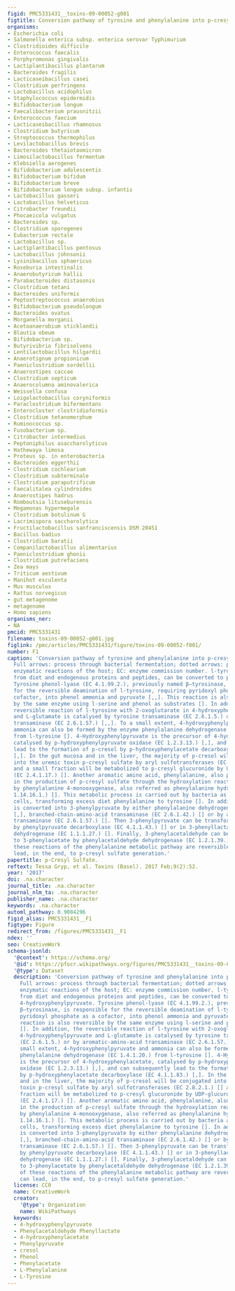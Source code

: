 ```yaml
---
figid: PMC5331431__toxins-09-00052-g001
figtitle: Conversion pathway of tyrosine and phenylalanine into p-cresyl sulfate
organisms:
- Escherichia coli
- Salmonella enterica subsp. enterica serovar Typhimurium
- Clostridioides difficile
- Enterococcus faecalis
- Porphyromonas gingivalis
- Lactiplantibacillus plantarum
- Bacteroides fragilis
- Lacticaseibacillus casei
- Clostridium perfringens
- Lactobacillus acidophilus
- Staphylococcus epidermidis
- Bifidobacterium longum
- Faecalibacterium prausnitzii
- Enterococcus faecium
- Lacticaseibacillus rhamnosus
- Clostridium butyricum
- Streptococcus thermophilus
- Levilactobacillus brevis
- Bacteroides thetaiotaomicron
- Limosilactobacillus fermentum
- Klebsiella aerogenes
- Bifidobacterium adolescentis
- Bifidobacterium bifidum
- Bifidobacterium breve
- Bifidobacterium longum subsp. infantis
- Lactobacillus gasseri
- Lactobacillus helveticus
- Citrobacter freundii
- Phocaeicola vulgatus
- Bacteroides sp.
- Clostridium sporogenes
- Eubacterium rectale
- Lactobacillus sp.
- Lactiplantibacillus pentosus
- Lactobacillus johnsonii
- Lysinibacillus sphaericus
- Roseburia intestinalis
- Anaerobutyricum hallii
- Parabacteroides distasonis
- Clostridium tetani
- Bacteroides uniformis
- Peptostreptococcus anaerobius
- Bifidobacterium pseudolongum
- Bacteroides ovatus
- Morganella morganii
- Acetoanaerobium sticklandii
- Blautia obeum
- Bifidobacterium sp.
- Butyrivibrio fibrisolvens
- Lentilactobacillus hilgardii
- Anaerotignum propionicum
- Paeniclostridium sordellii
- Anaerostipes caccae
- Clostridium septicum
- Anaerocolumna aminovalerica
- Weissella confusa
- Loigolactobacillus coryniformis
- Paraclostridium bifermentans
- Enterocloster clostridioformis
- Clostridium tetanomorphum
- Ruminococcus sp.
- Fusobacterium sp.
- Citrobacter intermedius
- Peptoniphilus asaccharolyticus
- Hathewaya limosa
- Proteus sp. in enterobacteria
- Bacteroides eggerthii
- Clostridium cochlearium
- Clostridium subterminale
- Clostridium paraputrificum
- Faecalitalea cylindroides
- Anaerostipes hadrus
- Romboutsia lituseburensis
- Megamonas hypermegale
- Clostridium botulinum G
- Lacrimispora saccharolytica
- Fructilactobacillus sanfranciscensis DSM 20451
- Bacillus badius
- Clostridium baratii
- Companilactobacillus alimentarius
- Paeniclostridium ghonii
- Clostridium putrefaciens
- Zea mays
- Triticum aestivum
- Manihot esculenta
- Mus musculus
- Rattus norvegicus
- gut metagenome
- metagenome
- Homo sapiens
organisms_ner:
- NA
pmcid: PMC5331431
filename: toxins-09-00052-g001.jpg
figlink: /pmc/articles/PMC5331431/figure/toxins-09-00052-f001/
number: F1
caption: 'Conversion pathway of tyrosine and phenylalanine into p-cresyl sulfate.
  Full arrows: process through bacterial fermentation; dotted arrows: process through
  enzymatic reactions of the host; EC: enzyme commission number. l-tyrosine, derived
  from diet and endogenous proteins and peptides, can be converted to phenol and 4-hydroxyphenylpyruvate.
  Tyrosine phenol-lyase (EC 4.1.99.2.), previously named β–tyrosinase, is responsible
  for the reversible deamination of l-tyrosine, requiring pyridoxyl phosphate as a
  cofactor, into phenol ammonia and pyruvate [,,]. This reaction is also reversible
  by the same enzyme using l-serine and phenol as substrates []. In addition, the
  reversible reaction of l-tyrosine with 2-oxoglutarate in 4-hydroxyphenylpyruvate
  and L-glutamate is catalysed by tyrosine transaminase (EC 2.6.1.5.) or by aromatic-amino-acid
  transaminase (EC 2.6.1.57.) [,,]. To a small extent, 4-hydroxyphenylpyruvate and
  ammonia can also be formed by the enzyme phenylalanine dehydrogenase (EC 1.4.1.20.)
  from l-tyrosine []. 4-Hydroxyphenylpyruvate is the precursor of 4-hydroxyphenylacetate,
  catalysed by p-hydroxyphenylpyruvate oxidase (EC 1.2.3.13.) [,], and can subsequently
  lead to the formation of p-cresol by p-hydroxyphenylacetate decarboxylase (EC 4.1.1.83.)
  [,]. In the gut mucosa and in the liver, the majority of p-cresol will be conjugated
  into the uremic toxin p-cresyl sulfate by aryl sulfotransferases (EC 2.8.2.1.) []
  and a small fraction will be metabolized to p-cresyl glucuronide by UDP-glucuronyltransferases
  (EC 2.4.1.17.) []. Another aromatic amino acid, phenylalanine, also plays a role
  in the production of p-cresyl sulfate through the hydroxylation reaction to tyrosine
  by phenylalanine 4-monooxygenase, also referred as phenylalanine hydroxylase (EC
  1.14.16.1.) []. This metabolic process is carried out by bacteria as well by liver
  cells, transforming excess diet phenylalanine to tyrosine []. In addition, phenylalanine
  is converted into 3-phenylpyruvate by either phenylalanine dehydrogenase (EC 1.4.1.20.)
  [,], branched-chain-amino-acid transaminase (EC 2.6.1.42.) [] or by aromatic-amino-acid
  transaminase (EC 2.6.1.57.) []. Then 3-phenylpyruvate can be transformed in 3-phenylacetaldehyde
  by phenylpyruvate decarboxylase (EC 4.1.1.43.) [] or in 3-phenyllactate by l-lactate
  dehydrogenase (EC 1.1.1.27.) []. Finally, 3-phenylacetaldehyde can be converted
  to 3-phenylacetate by phenylacetaldehyde dehydrogenase (EC 1.2.1.39.) [,]. All of
  these reactions of the phenylalanine metabolic pathway are reversible, which can
  lead, in the end, to p-cresyl sulfate generation.'
papertitle: p-Cresyl Sulfate.
reftext: Tessa Gryp, et al. Toxins (Basel). 2017 Feb;9(2):52.
year: '2017'
doi: .na.character
journal_title: .na.character
journal_nlm_ta: .na.character
publisher_name: .na.character
keywords: .na.character
automl_pathway: 0.9084296
figid_alias: PMC5331431__F1
figtype: Figure
redirect_from: /figures/PMC5331431__F1
ndex: ''
seo: CreativeWork
schema-jsonld:
  '@context': https://schema.org/
  '@id': https://pfocr.wikipathways.org/figures/PMC5331431__toxins-09-00052-g001.html
  '@type': Dataset
  description: 'Conversion pathway of tyrosine and phenylalanine into p-cresyl sulfate.
    Full arrows: process through bacterial fermentation; dotted arrows: process through
    enzymatic reactions of the host; EC: enzyme commission number. l-tyrosine, derived
    from diet and endogenous proteins and peptides, can be converted to phenol and
    4-hydroxyphenylpyruvate. Tyrosine phenol-lyase (EC 4.1.99.2.), previously named
    β–tyrosinase, is responsible for the reversible deamination of l-tyrosine, requiring
    pyridoxyl phosphate as a cofactor, into phenol ammonia and pyruvate [,,]. This
    reaction is also reversible by the same enzyme using l-serine and phenol as substrates
    []. In addition, the reversible reaction of l-tyrosine with 2-oxoglutarate in
    4-hydroxyphenylpyruvate and L-glutamate is catalysed by tyrosine transaminase
    (EC 2.6.1.5.) or by aromatic-amino-acid transaminase (EC 2.6.1.57.) [,,]. To a
    small extent, 4-hydroxyphenylpyruvate and ammonia can also be formed by the enzyme
    phenylalanine dehydrogenase (EC 1.4.1.20.) from l-tyrosine []. 4-Hydroxyphenylpyruvate
    is the precursor of 4-hydroxyphenylacetate, catalysed by p-hydroxyphenylpyruvate
    oxidase (EC 1.2.3.13.) [,], and can subsequently lead to the formation of p-cresol
    by p-hydroxyphenylacetate decarboxylase (EC 4.1.1.83.) [,]. In the gut mucosa
    and in the liver, the majority of p-cresol will be conjugated into the uremic
    toxin p-cresyl sulfate by aryl sulfotransferases (EC 2.8.2.1.) [] and a small
    fraction will be metabolized to p-cresyl glucuronide by UDP-glucuronyltransferases
    (EC 2.4.1.17.) []. Another aromatic amino acid, phenylalanine, also plays a role
    in the production of p-cresyl sulfate through the hydroxylation reaction to tyrosine
    by phenylalanine 4-monooxygenase, also referred as phenylalanine hydroxylase (EC
    1.14.16.1.) []. This metabolic process is carried out by bacteria as well by liver
    cells, transforming excess diet phenylalanine to tyrosine []. In addition, phenylalanine
    is converted into 3-phenylpyruvate by either phenylalanine dehydrogenase (EC 1.4.1.20.)
    [,], branched-chain-amino-acid transaminase (EC 2.6.1.42.) [] or by aromatic-amino-acid
    transaminase (EC 2.6.1.57.) []. Then 3-phenylpyruvate can be transformed in 3-phenylacetaldehyde
    by phenylpyruvate decarboxylase (EC 4.1.1.43.) [] or in 3-phenyllactate by l-lactate
    dehydrogenase (EC 1.1.1.27.) []. Finally, 3-phenylacetaldehyde can be converted
    to 3-phenylacetate by phenylacetaldehyde dehydrogenase (EC 1.2.1.39.) [,]. All
    of these reactions of the phenylalanine metabolic pathway are reversible, which
    can lead, in the end, to p-cresyl sulfate generation.'
  license: CC0
  name: CreativeWork
  creator:
    '@type': Organization
    name: WikiPathways
  keywords:
  - 4-hydroxyphenylpyruvate
  - Phenylacetaldehyde Phenyllactate
  - 4-hydroxyphenylacetate
  - Phenylpyruvate
  - cresol
  - Phenol
  - Phenylacetate
  - L-Phenylalanine
  - L-Tyrosine
---
```


